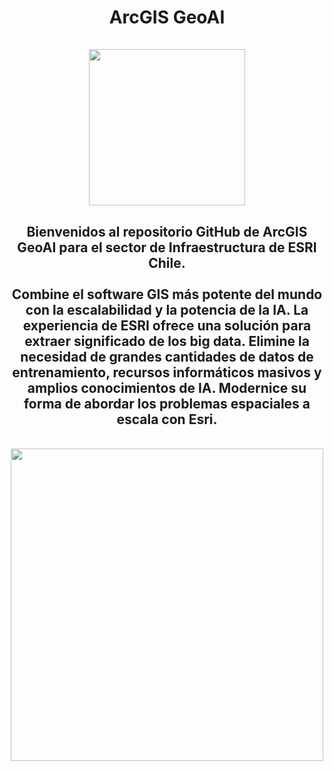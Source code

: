 <div id="title" align="center">   <h1>ArcGIS GeoAI<br><br><img src="https://www.esri.com/content/dam/esrisites/en-us/arcgis/capabilities/geo-ai/assets/geoai-banner-fg.png" width="250"/></h1></div>

<div id="header" align="center">
  <h2>Bienvenidos al repositorio GitHub de ArcGIS GeoAI para el sector de Infraestructura de ESRI Chile.<br>
    <br>
    Combine el software GIS más potente del mundo con la escalabilidad y la potencia de la IA. La experiencia de ESRI ofrece una solución para extraer significado de los big data. Elimine la necesidad de grandes cantidades de datos de entrenamiento, recursos informáticos masivos y amplios conocimientos de IA. Modernice su forma de abordar los problemas espaciales a escala con Esri.</h2><br>
    <img src="https://www.esri.com/arcgis-blog/wp-content/uploads/2020/06/Advanced-Example.gif" width="500"/><br>
</div>
